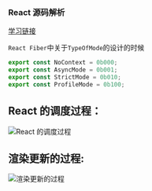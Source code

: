 ### React 源码解析

[学习链接](https://react.jokcy.me/book/flow/render-root.html)

`React Fiber`中关于`TypeOfMode`的设计的时候

```js
export const NoContext = 0b000;
export const AsyncMode = 0b001;
export const StrictMode = 0b010;
export const ProfileMode = 0b100;
```

**React 的调度过程**：
---

![React 的调度过程](https://k2facq.dm.files.1drv.com/y4moYVQixfYY02TZJM_jIqaj5ynq3-40CaJedwTfjeVz3H19UKoFIhbFI5ws8RJhCE4KJk73oF_EpFnR56ylk6KI6NYxA0UBIWGNfYceY0hm06ITSqniDIRBF-7LUiut5TUfEMiFvNzepHsF7PAQR4n3uWCsofOouwaIVXuiSlA1YisHyb70dffwYh64SaeYqYC4ENuEWYqm_qjg9KDjCnoTw?width=1763&height=1694&cropmode=none)

**渲染更新的过程**:
---

![渲染更新的过程](https://jgfacq.dm.files.1drv.com/y4mlappMlJu85m_1P4H0wcoQBX_N8AyZoYJxw5JT19hm1sJ6dsblS5ZQOmdtHtFklf3l-lRtmX1nGaw31EUda8tOy9116LJPQlOpjHMOssHTq4Xue4eIiG7MSyp5MZ0KOeWP8fxvJCOsoStnEw8rbSlDjxjdO-I9faPAUQtIklI1zA-qvENd8J8D8y8fiks23W2j3Ur-KoxYu__6fsgCbXzHA?width=1923&height=1793&cropmode=none)